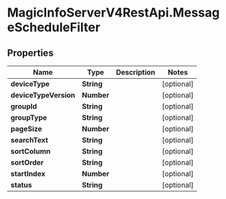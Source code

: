 # MagicInfoServerV4RestApi.MessageScheduleFilter

## Properties
Name | Type | Description | Notes
------------ | ------------- | ------------- | -------------
**deviceType** | **String** |  | [optional] 
**deviceTypeVersion** | **Number** |  | [optional] 
**groupId** | **String** |  | [optional] 
**groupType** | **String** |  | [optional] 
**pageSize** | **Number** |  | [optional] 
**searchText** | **String** |  | [optional] 
**sortColumn** | **String** |  | [optional] 
**sortOrder** | **String** |  | [optional] 
**startIndex** | **Number** |  | [optional] 
**status** | **String** |  | [optional] 


